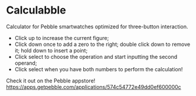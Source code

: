 # Calculabble
Calculator for Pebble smartwatches optimized for three-button interaction.

- Click up to increase the current figure;
- Click down once to add a zero to the right; double click down to remove it; hold down to insert a point;
- Click select to choose the operation and start inputting the second operand;
- Click select when you have both numbers to perform the calculation!

Check it out on the Pebble appstore!
https://apps.getpebble.com/applications/574c54772e49dd0ef600000c
